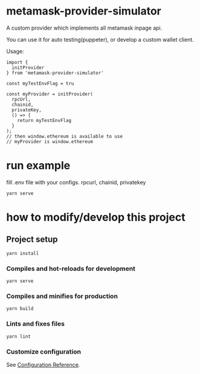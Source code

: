 # metamask-provider-simulator

A custom provider which implements all metamask inpage api.

You can use it for auto testing(puppeter), or develop a custom wallet client.

Usage:
```
import {
  initProvider
} from 'metamask-provider-simulator'

const myTestEnvFlag = tru

const myProvider = initProvider(
  rpcUrl, 
  chainid, 
  privateKey,
  () => {
    return myTestEnvFlag
  }
);
// then window.ethereum is available to use
// myProvider is window.ethereum
```


# run example
fill .env file with your configs. rpcurl, chainid, privatekey
```
yarn serve
```


# how to modify/develop this project
## Project setup
```
yarn install
```

### Compiles and hot-reloads for development
```
yarn serve
```

### Compiles and minifies for production
```
yarn build
```

### Lints and fixes files
```
yarn lint
```

### Customize configuration
See [Configuration Reference](https://cli.vuejs.org/config/).
